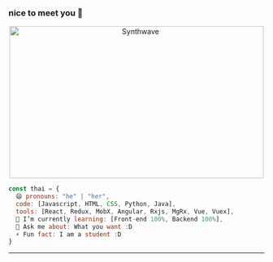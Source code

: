 ### nice to meet you 👋
<p align="center"><img src="https://thumbs.gfycat.com/GoodnaturedFondGaur-size_restricted.gif" alt="Synthwave" height="300" width="500"></p>

```js
const thai = {
  😄 pronouns: "he" | "her",
  code: [Javascript, HTML, CSS, Python, Java],
  tools: [React, Redux, MobX, Angular, Rxjs, MgRx, Vue, Vuex],
  🌱 I’m currently learning: [Front-end 100%, Backend 100%],
  💬 Ask me about: What you want :D 
  ⚡ Fun fact: I am a student :D
}
```
---


